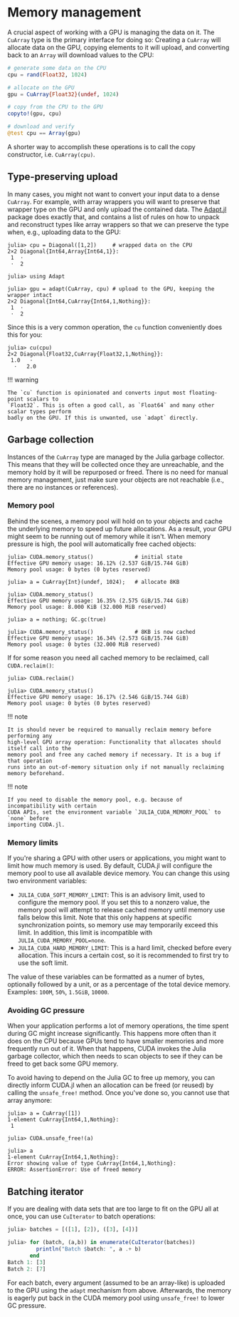 # Memory management

A crucial aspect of working with a GPU is managing the data on it. The `CuArray` type is the
primary interface for doing so: Creating a `CuArray` will allocate data on the GPU, copying
elements to it will upload, and converting back to an `Array` will download values to the
CPU:

```julia
# generate some data on the CPU
cpu = rand(Float32, 1024)

# allocate on the GPU
gpu = CuArray{Float32}(undef, 1024)

# copy from the CPU to the GPU
copyto!(gpu, cpu)

# download and verify
@test cpu == Array(gpu)
```

A shorter way to accomplish these operations is to call the copy constructor, i.e.
`CuArray(cpu)`.


## Type-preserving upload

In many cases, you might not want to convert your input data to a dense `CuArray`. For
example, with array wrappers you will want to preserve that wrapper type on the GPU and only
upload the contained data. The [Adapt.jl](https://github.com/JuliaGPU/Adapt.jl) package does
exactly that, and contains a list of rules on how to unpack and reconstruct types like array
wrappers so that we can preserve the type when, e.g., uploading data to the GPU:

```julia-repl
julia> cpu = Diagonal([1,2])     # wrapped data on the CPU
2×2 Diagonal{Int64,Array{Int64,1}}:
 1  ⋅
 ⋅  2

julia> using Adapt

julia> gpu = adapt(CuArray, cpu) # upload to the GPU, keeping the wrapper intact
2×2 Diagonal{Int64,CuArray{Int64,1,Nothing}}:
 1  ⋅
 ⋅  2
```

Since this is a very common operation, the `cu` function conveniently does this for you:

```julia-repl
julia> cu(cpu)
2×2 Diagonal{Float32,CuArray{Float32,1,Nothing}}:
 1.0   ⋅
  ⋅   2.0
```

!!! warning

    The `cu` function is opinionated and converts input most floating-point scalars to
    `Float32`. This is often a good call, as `Float64` and many other scalar types perform
    badly on the GPU. If this is unwanted, use `adapt` directly.


## Garbage collection

Instances of the `CuArray` type are managed by the Julia garbage collector. This means that
they will be collected once they are unreachable, and the memory hold by it will be
repurposed or freed. There is no need for manual memory management, just make sure your
objects are not reachable (i.e., there are no instances or references).

### Memory pool

Behind the scenes, a memory pool will hold on to your objects and cache the underlying
memory to speed up future allocations. As a result, your GPU might seem to be running out of
memory while it isn't. When memory pressure is high, the pool will automatically free cached
objects:

```julia-repl
julia> CUDA.memory_status()             # initial state
Effective GPU memory usage: 16.12% (2.537 GiB/15.744 GiB)
Memory pool usage: 0 bytes (0 bytes reserved)

julia> a = CuArray{Int}(undef, 1024);   # allocate 8KB

julia> CUDA.memory_status()
Effective GPU memory usage: 16.35% (2.575 GiB/15.744 GiB)
Memory pool usage: 8.000 KiB (32.000 MiB reserved)

julia> a = nothing; GC.gc(true)

julia> CUDA.memory_status()             # 8KB is now cached
Effective GPU memory usage: 16.34% (2.573 GiB/15.744 GiB)
Memory pool usage: 0 bytes (32.000 MiB reserved)

```

If for some reason you need all cached memory to be reclaimed, call `CUDA.reclaim()`:

```julia-repl
julia> CUDA.reclaim()

julia> CUDA.memory_status()
Effective GPU memory usage: 16.17% (2.546 GiB/15.744 GiB)
Memory pool usage: 0 bytes (0 bytes reserved)
```

!!! note

    It is should never be required to manually reclaim memory before performing any
    high-level GPU array operation: Functionality that allocates should itself call into the
    memory pool and free any cached memory if necessary. It is a bug if that operation
    runs into an out-of-memory situation only if not manually reclaiming memory beforehand.


!!! note

    If you need to disable the memory pool, e.g. because of incompatibility with certain
    CUDA APIs, set the environment variable `JULIA_CUDA_MEMORY_POOL` to `none` before
    importing CUDA.jl.


### Memory limits

If you're sharing a GPU with other users or applications, you might want to limit how much
memory is used. By default, CUDA.jl will configure the memory pool to use all available
device memory. You can change this using two environment variables:

* `JULIA_CUDA_SOFT_MEMORY_LIMIT`: This is an advisory limit, used to configure the memory
  pool. If you set this to a nonzero value, the memory pool will attempt to release cached
  memory until memory use falls below this limit. Note that this only happens at specific
  synchronization points, so memory use may temporarily exceed this limit. In addition,
  this limit is incompatible with `JULIA_CUDA_MEMORY_POOL=none`.
* `JULIA_CUDA_HARD_MEMORY_LIMIT`: This is a hard limit, checked before every allocation.
  This incurs a certain cost, so it is recommended to first try to use the soft limit.

The value of these variables can be formatted as a numer of bytes, optionally followed by
a unit, or as a percentage of the total device memory. Examples: `100M`, `50%`, `1.5GiB`,
`10000`.


### Avoiding GC pressure

When your application performs a lot of memory operations, the time spent during GC might
increase significantly. This happens more often than it does on the CPU because GPUs tend to
have smaller memories and more frequently run out of it. When that happens, CUDA invokes
the Julia garbage collector, which then needs to scan objects to see if they can be freed to
get back some GPU memory.

To avoid having to depend on the Julia GC to free up memory, you can directly inform
CUDA.jl when an allocation can be freed (or reused) by calling the `unsafe_free!`
method. Once you've done so, you cannot use that array anymore:

```julia-repl
julia> a = CuArray([1])
1-element CuArray{Int64,1,Nothing}:
 1

julia> CUDA.unsafe_free!(a)

julia> a
1-element CuArray{Int64,1,Nothing}:
Error showing value of type CuArray{Int64,1,Nothing}:
ERROR: AssertionError: Use of freed memory
```


## Batching iterator

If you are dealing with data sets that are too large to fit on the GPU all at once, you can
use `CuIterator` to batch operations:

```julia
julia> batches = [([1], [2]), ([3], [4])]

julia> for (batch, (a,b)) in enumerate(CuIterator(batches))
         println("Batch $batch: ", a .+ b)
       end
Batch 1: [3]
Batch 2: [7]
```

For each batch, every argument (assumed to be an array-like) is uploaded to the GPU using
the `adapt` mechanism from above. Afterwards, the memory is eagerly put back in the CUDA
memory pool using `unsafe_free!` to lower GC pressure.
